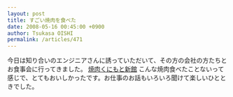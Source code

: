 ```yaml
---
layout: post
title: すごい焼肉を食べた
date: 2008-05-16 00:45:00 +0900
author: Tsukasa OISHI
permalink: /articles/471
---
```


今日は知り合いのエンジニアさんに誘っていただいて、その方の会社の方たちとお食事会に行ってきました。
 [焼肉くにもと新館](http://tabelog.com/tokyo/rstdtl/13035852/)
こんな焼肉食べたことないって感じで、とてもおいしかったです。お仕事のお話もいろいろ聞けて楽しいひとときでした。

